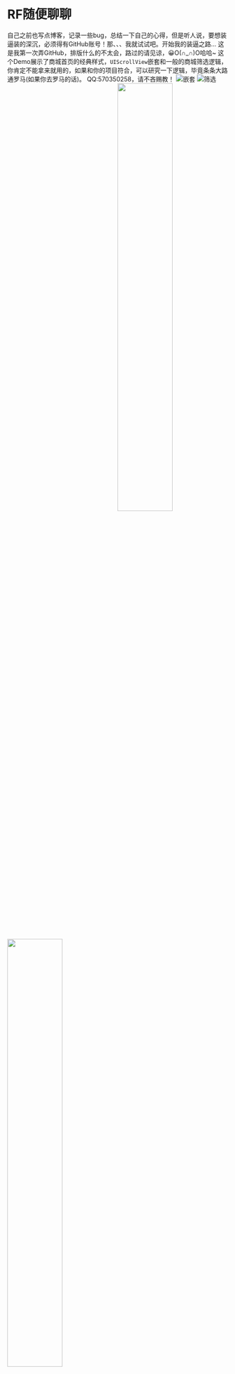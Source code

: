 # RF随便聊聊
自己之前也写点博客，记录一些bug，总结一下自己的心得，但是听人说，要想装逼装的深沉，必须得有GitHub账号！那、、、我就试试吧。开始我的装逼之路...
这是我第一次弄GitHub，排版什么的不太会，路过的请见谅，😀O(∩_∩)O哈哈~
这个Demo展示了商城首页的经典样式，`UIScrollView`嵌套和一般的商城筛选逻辑，你肯定不能拿来就用的，如果和你的项目符合，可以研究一下逻辑，毕竟条条大路通罗马(如果你去罗马的话)。
QQ:570350258，请不吝赐教！
<img src="http:..." width = 50% height = 50% div align=right />![嵌套](https://img-blog.csdnimg.cn/20190128152047210.gif)
<img src="http:..." width = 50% height = 50% div align=left />![筛选](https://img-blog.csdnimg.cn/20190128152114701.gif)

